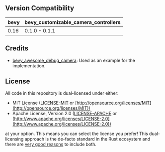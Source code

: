 ## Version Compatibility

| bevy | bevy_customizable_camera_controllers |
|------|--------------------------------------|
| 0.16 | 0.1.0 - 0.1.1                        |

## Credits

- [bevy_awesome_debug_camera](https://github.com/cactusdualcore/bevy_freecam): Used as an example for the implementation.

## License

All code in this repository is dual-licensed under either:

* MIT License ([LICENSE-MIT](LICENSE-MIT) or [http://opensource.org/licenses/MIT](http://opensource.org/licenses/MIT))
* Apache License, Version 2.0 ([LICENSE-APACHE](LICENSE-APACHE)
  or [http://www.apache.org/licenses/LICENSE-2.0](http://www.apache.org/licenses/LICENSE-2.0))

at your option.
This means you can select the license you prefer!
This dual-licensing approach is the de-facto standard in the Rust ecosystem and there
are [very good reasons](https://github.com/bevyengine/bevy/issues/2373) to include both.